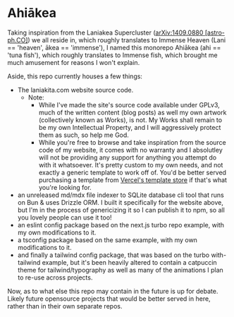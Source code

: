 # Ahiākea
Taking inspiration from the Laniakea Supercluster ([arXiv:1409.0880 [astro-ph.CO]](https://arxiv.org/abs/1409.0880)) we all reside in, which roughly translates to Immense Heaven (Lani == 'heaven', ākea == 'immense'), I named this monorepo Ahiākea (ahi == 'tuna fish'), which roughly translates to Immense fish, which brought me much amusement for reasons I won't explain.

Aside, this repo currently houses a few things:
  - The laniakita.com website source code.
    - Note:
      - While I've made the site's source code available under GPLv3, much of the written content (blog posts) as well my own artwork (collectively known as Works), is not. My Works shall remain to be my own Intellectual Property, and I will aggressively protect them as such, so help me God.
      - While you're free to browse and take inspiration from the source code of my website, it comes with no warranty and I absolutley will not be providing any support for anything you attempt do with it whatsoever. It's pretty custom to my own needs, and not exactly a generic template to work off of. You'd be better served purchasing a template from [Vercel's template store](https://vercel.com/templates/next.js) if that's what you're looking for.
  - an unreleased md/mdx file indexer to SQLite database cli tool that runs on Bun & uses Drizzle ORM. I built it specifically for the website above, but I'm in the process of genericizing it so I can publish it to npm, so all you lovely people can use it too!
  -  an eslint config package based on the next.js turbo repo example, with my own modifications to it.
  -  a tsconfig package based on the same example, with my own modifications to it.
  -  and finally a tailwind config package, that was based on the turbo with-tailwind example, but it's been heavily altered to contain a catpuccin theme for tailwind/typography as well as many of the animations I plan to re-use across projects.

Now, as to what else this repo may contain in the future is up for debate. Likely future opensource projects that would be better served in here, rather than in their own separate repos.

